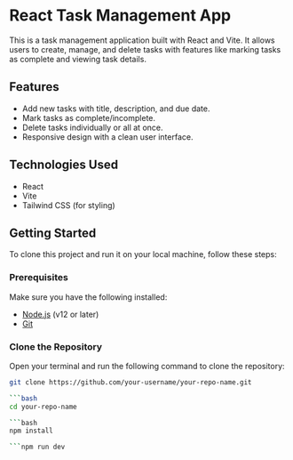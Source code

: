 # React Task Management App

This is a task management application built with React and Vite. It allows users to create, manage, and delete tasks with features like marking tasks as complete and viewing task details.

## Features

- Add new tasks with title, description, and due date.
- Mark tasks as complete/incomplete.
- Delete tasks individually or all at once.
- Responsive design with a clean user interface.

## Technologies Used

- React
- Vite
- Tailwind CSS (for styling)

## Getting Started

To clone this project and run it on your local machine, follow these steps:

### Prerequisites

Make sure you have the following installed:

- [Node.js](https://nodejs.org/en/download/) (v12 or later)
- [Git](https://git-scm.com/downloads)

### Clone the Repository

Open your terminal and run the following command to clone the repository:

```bash
git clone https://github.com/your-username/your-repo-name.git

```bash
cd your-repo-name

```bash
npm install

```npm run dev
